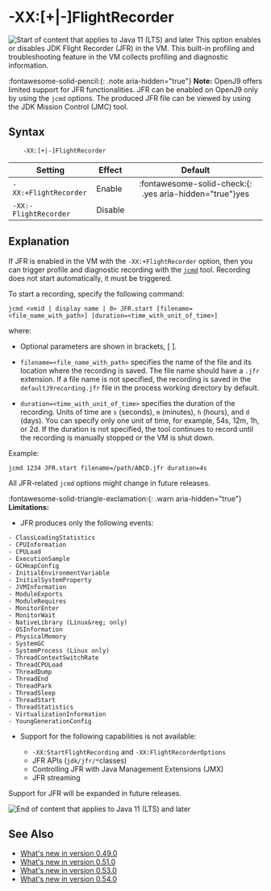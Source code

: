 <!--
* Copyright (c) 2017, 2025 IBM Corp. and others
*
* This program and the accompanying materials are made
* available under the terms of the Eclipse Public License 2.0
* which accompanies this distribution and is available at
* https://www.eclipse.org/legal/epl-2.0/ or the Apache
* License, Version 2.0 which accompanies this distribution and
* is available at https://www.apache.org/licenses/LICENSE-2.0.
*
* This Source Code may also be made available under the
* following Secondary Licenses when the conditions for such
* availability set forth in the Eclipse Public License, v. 2.0
* are satisfied: GNU General Public License, version 2 with
* the GNU Classpath Exception [1] and GNU General Public
* License, version 2 with the OpenJDK Assembly Exception [2].
*
* [1] https://www.gnu.org/software/classpath/license.html
* [2] https://openjdk.org/legal/assembly-exception.html
*
* SPDX-License-Identifier: EPL-2.0 OR Apache-2.0 OR GPL-2.0-only WITH Classpath-exception-2.0 OR GPL-2.0-only WITH OpenJDK-assembly-exception-1.0
-->

# -XX:[+|-]FlightRecorder

![Start of content that applies to Java 11 (LTS) and later](cr/java11plus.png) This option enables or disables JDK Flight Recorder (JFR) in the VM. This built-in profiling and troubleshooting feature in the VM collects profiling and diagnostic information.

:fontawesome-solid-pencil:{: .note aria-hidden="true"} **Note:** OpenJ9 offers limited support for JFR functionalities. JFR can be enabled on OpenJ9 only by using the `jcmd` options. The produced JFR file can be viewed by using the JDK Mission Control (JMC) tool.

## Syntax

        -XX:[+|-]FlightRecorder

| Setting                            | Effect  | Default                                                                            |
|------------------------------------|---------|:----------------------------------------------------------------------------------:|
| `-XX:+FlightRecorder` | Enable  | :fontawesome-solid-check:{: .yes aria-hidden="true"}<span class="sr-only">yes</span> |
| `-XX:-FlightRecorder` | Disable |               |

## Explanation

If JFR is enabled in the VM with the `-XX:+FlightRecorder` option, then you can trigger profile and diagnostic recording with the [`jcmd`](https://eclipse.dev/openj9/docs/tool_jcmd/) tool. Recording does not start automatically, it must be triggered.

To start a recording, specify the following command:

```
jcmd <vmid | display name | 0> JFR.start [filename=<file_name_with_path>] [duration=<time_with_unit_of_time>]

```
where:

- Optional parameters are shown in brackets, [ ].

- `filename=<file_name_with_path>` specifies the name of the file and its location where the recording is saved. The file name should have a `.jfr` extension. If a file name is not specified, the recording is saved in the `defaultJ9recording.jfr` file in the process working directory by default.

- `duration=<time_with_unit_of_time>` specifies the duration of the recording. Units of time are `s` (seconds), `m` (minutes), `h` (hours), and `d` (days). You can specify only one unit of time, for example, 54s, 12m, 1h, or 2d. If the duration is not specified, the tool continues to record until the recording is manually stopped or the VM is shut down.

Example:

```
jcmd 1234 JFR.start filename=/path/ABCD.jfr duration=4s

```

All JFR-related `jcmd` options might change in future releases.

:fontawesome-solid-triangle-exclamation:{: .warn aria-hidden="true"} **Limitations:**

- JFR produces only the following events:

```
- ClassLoadingStatistics
- CPUInformation
- CPULoad
- ExecutionSample
- GCHeapConfig
- InitialEnvironmentVariable
- InitialSystemProperty
- JVMInformation
- ModuleExports
- ModuleRequires
- MonitorEnter
- MonitorWait
- NativeLibrary (Linux&reg; only)
- OSInformation
- PhysicalMemory
- SystemGC
- SystemProcess (Linux only)
- ThreadContextSwitchRate
- ThreadCPULoad
- ThreadDump
- ThreadEnd
- ThreadPark
- ThreadSleep
- ThreadStart
- ThreadStatistics
- VirtualizationInformation
- YoungGenerationConfig

```
- Support for the following capabilities is not available:

    - `-XX:StartFlightRecording` and `-XX:FlightRecorderOptions`
    - JFR APIs (`jdk/jfr/*`classes)
    - Controlling JFR with Java Management Extensions (JMX)
    - JFR streaming

Support for JFR will be expanded in future releases.

![End of content that applies to Java 11 (LTS) and later](cr/java_close.png)

## See Also

- [What's new in version 0.49.0](version0.49.md#new-xx-flightrecorder-option-added)
- [What's new in version 0.51.0](version0.51.md#support-for-jdk-flight-recorder-jfr-in-the-vm-for-openjdk-11-and-later-running-on-all-platforms)
- [What's new in version 0.53.0](version0.53.md#new-java-flight-recorder-jfr-events-are-added-in-this-release)
- [What's new in version 0.54.0](version0.54.md#new-jdk-flight-recorder-jfr-events-are-added-in-this-release)


<!-- ==== END OF TOPIC ==== xxflightrecorder.md ==== -->
